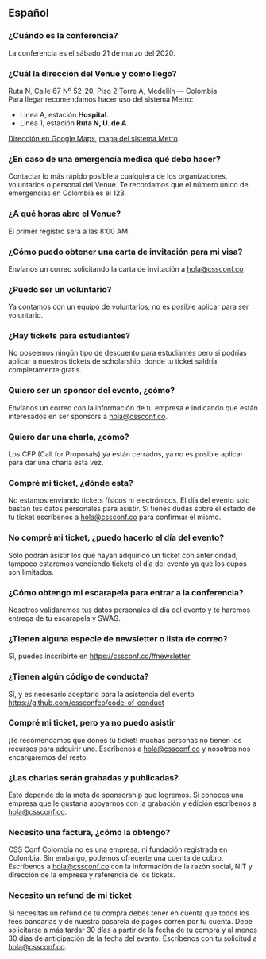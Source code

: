 ## Español

### ¿Cuándo es la conferencia?
La conferencia es el sábado 21 de marzo del 2020.

### ¿Cuál la dirección del Venue y como llego?
Ruta N, Calle 67 Nº 52-20, Piso 2 Torre A, Medellín — Colombia  
Para llegar recomendamos hacer uso del sistema Metro:
- Linea A, estación **Hospital**.
- Linea 1, estación **Ruta N, U. de A**.  

[Dirección en Google Maps](https://goo.gl/maps/DyWWrXfcHrj551ZK8), [mapa del sistema Metro](https://www.metrodemedellin.gov.co/viajeconnosotros/mapas).

### ¿En caso de una emergencia medica qué debo hacer?
Contactar lo más rápido posible a cualquiera de los organizadores, voluntarios o personal del Venue. Te recordamos que el número único de emergencias en Colombia es el 123.

### ¿A qué horas abre el Venue?
El primer registro será a las 8:00 AM.

### ¿Cómo puedo obtener una carta de invitación para mi visa?
Envíanos un correo solicitando la carta de invitación a hola@cssconf.co

### ¿Puedo ser un voluntario?
Ya contamos con un equipo de voluntarios, no es posible aplicar para ser voluntario.

### ¿Hay tickets para estudiantes?
No poseemos ningún tipo de descuento para estudiantes pero si podrías aplicar a nuestros tickets de scholarship, donde tu ticket saldría completamente gratis.

### Quiero ser un sponsor del evento, ¿cómo?
Envíanos un correo con la información de tu empresa e indicando que están interesados en ser sponsors a hola@cssconf.co.

### Quiero dar una charla, ¿cómo?
Los CFP (Call for Proposals) ya están cerrados, ya no es posible aplicar para dar una charla esta vez.

### Compré mi ticket, ¿dónde esta?
No estamos enviando tickets físicos ni electrónicos. El día del evento solo bastan tus datos personales para asistir. Si tienes dudas sobre el estado de tu ticket escríbenos a hola@cssconf.co para confirmar el mismo.

### No compré mi ticket, ¿puedo hacerlo el día del evento?
Solo podrán asistir los que hayan adquirido un ticket con anterioridad, tampoco estaremos vendiendo tickets el día del evento ya que los cupos son limitados.

### ¿Cómo obtengo mi escarapela para entrar a la conferencia?
Nosotros validaremos tus datos personales el día del evento y te haremos entrega de tu escarapela y SWAG.

### ¿Tienen alguna especie de newsletter o lista de correo?
Sí, puedes inscribirte en https://cssconf.co/#newsletter

### ¿Tienen algún código de conducta?
Sí, y es necesario aceptarlo para la asistencia del evento https://github.com/cssconfco/code-of-conduct

### Compré mi ticket, pero ya no puedo asistir
¡Te recomendamos que dones tu ticket! muchas personas no tienen los recursos para adquirir uno. Escríbenos a hola@cssconf.co y nosotros nos encargaremos del resto.

### ¿Las charlas serán grabadas y publicadas?
Esto depende de la meta de sponsorship que logremos. Si conoces una empresa que le gustaría apoyarnos con la grabación y edición escríbenos a hola@cssconf.co.

### Necesito una factura, ¿cómo la obtengo?
CSS Conf Colombia no es una empresa, ni fundación registrada en Colombia. Sin embargo, podemos ofrecerte una cuenta de cobro. Escríbenos a hola@cssconf.co con la información de la razón social, NIT y dirección de la empresa y referencia de los tickets.

### Necesito un refund de mi ticket
Si necesitas un refund de tu compra debes tener en cuenta que todos los fees bancarias y de nuestra pasarela de pagos corren por tu cuenta. Debe solicitarse a más tardar 30 días a partir de la fecha de tu compra y al menos 30 días de anticipación de la fecha del evento. Escríbenos con tu solicitud a hola@cssconf.co.
